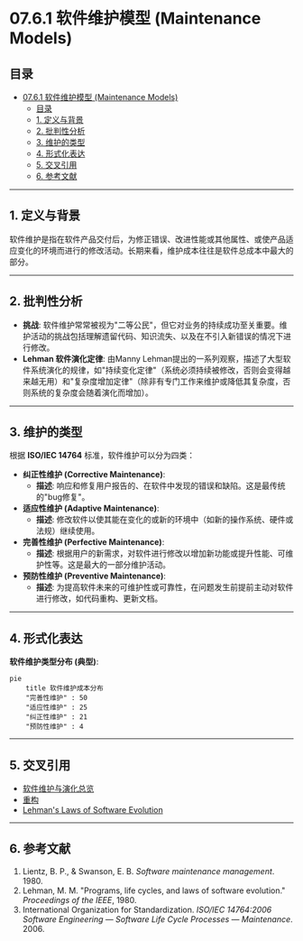 # 07.6.1 软件维护模型 (Maintenance Models)

## 目录

- [07.6.1 软件维护模型 (Maintenance Models)](#0761-软件维护模型-maintenance-models)
  - [目录](#目录)
  - [1. 定义与背景](#1-定义与背景)
  - [2. 批判性分析](#2-批判性分析)
  - [3. 维护的类型](#3-维护的类型)
  - [4. 形式化表达](#4-形式化表达)
  - [5. 交叉引用](#5-交叉引用)
  - [6. 参考文献](#6-参考文献)

---

## 1. 定义与背景

软件维护是指在软件产品交付后，为修正错误、改进性能或其他属性、或使产品适应变化的环境而进行的修改活动。长期来看，维护成本往往是软件总成本中最大的部分。

---

## 2. 批判性分析

- **挑战**: 软件维护常常被视为"二等公民"，但它对业务的持续成功至关重要。维护活动的挑战包括理解遗留代码、知识流失、以及在不引入新错误的情况下进行修改。
- **Lehman 软件演化定律**: 由Manny Lehman提出的一系列观察，描述了大型软件系统演化的规律，如"持续变化定律"（系统必须持续被修改，否则会变得越来越无用）和"复杂度增加定律"（除非有专门工作来维护或降低其复杂度，否则系统的复杂度会随着演化而增加）。

---

## 3. 维护的类型

根据 **ISO/IEC 14764** 标准，软件维护可以分为四类：

- **纠正性维护 (Corrective Maintenance)**:
  - **描述**: 响应和修复用户报告的、在软件中发现的错误和缺陷。这是最传统的"bug修复"。
- **适应性维护 (Adaptive Maintenance)**:
  - **描述**: 修改软件以使其能在变化的或新的环境中（如新的操作系统、硬件或法规）继续使用。
- **完善性维护 (Perfective Maintenance)**:
  - **描述**: 根据用户的新需求，对软件进行修改以增加新功能或提升性能、可维护性等。这是最大的一部分维护活动。
- **预防性维护 (Preventive Maintenance)**:
  - **描述**: 为提高软件未来的可维护性或可靠性，在问题发生前提前主动对软件进行修改，如代码重构、更新文档。

---

## 4. 形式化表达

**软件维护类型分布 (典型)**:

```mermaid
pie
    title 软件维护成本分布
    "完善性维护" : 50
    "适应性维护" : 25
    "纠正性维护" : 21
    "预防性维护" : 4
```

---

## 5. 交叉引用

- [软件维护与演化总览](./README.md)
- [重构](./07.6.2_Refactoring.md)
- [Lehman's Laws of Software Evolution](./TODO.md)

---

## 6. 参考文献

1. Lientz, B. P., & Swanson, E. B. *Software maintenance management*. 1980.
2. Lehman, M. M. "Programs, life cycles, and laws of software evolution." *Proceedings of the IEEE*, 1980.
3. International Organization for Standardization. *ISO/IEC 14764:2006 Software Engineering — Software Life Cycle Processes — Maintenance*. 2006.
